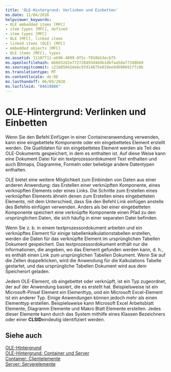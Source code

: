 ```yaml
---
title: 'OLE-Hintergrund: Verlinken und Einbetten'
ms.date: 11/04/2016
helpviewer_keywords:
- OLE embedded items [MFC]
- item types [MFC], defined
- item types [MFC]
- OLE [MFC], linked items
- linked items (OLE) [MFC]
- embedded objects [MFC]
- OLE items [MFC], types
ms.assetid: 11107711-eb96-4099-8f5c-7910bb3ecb75
ms.openlocfilehash: 6b6032d2e772728495d4ddb1dbfaa5daf7348b60
ms.sourcegitcommit: c21b05042debc97d14875e019ee9d698691ffc0b
ms.translationtype: MT
ms.contentlocale: de-DE
ms.lasthandoff: 06/09/2020
ms.locfileid: "84619886"
---
```

# <a name="ole-background-linking-and-embedding"></a>OLE-Hintergrund: Verlinken und Einbetten

Wenn Sie den Befehl Einfügen in einer Containeranwendung verwenden, kann eine eingebettete Komponente oder ein eingebettetes Element erstellt werden. Die Quelldaten für ein eingebettetes Element werden als Teil des OLE-Dokuments gespeichert, in dem es enthalten ist. Auf diese Weise kann eine Dokument Datei für ein textprozessordokument Text enthalten und auch Bitmaps, Diagramme, Formeln oder beliebige andere Datentypen enthalten.

OLE bietet eine weitere Möglichkeit zum Einbinden von Daten aus einer anderen Anwendung: das Erstellen einer verknüpften Komponente, eines verknüpften Elements oder eines Links. Die Schritte zum Erstellen eines verknüpften Elements ähneln denen zum Erstellen eines eingebetteten Elements, mit dem Unterschied, dass Sie den Befehl Link einfügen anstelle des Befehls einfügen verwenden. Anders als bei einer eingebetteten Komponente speichert eine verknüpfte Komponente einen Pfad zu den ursprünglichen Daten, die sich häufig in einer separaten Datei befinden.

Wenn Sie z. b. in einem textprozessordokument arbeiten und ein verknüpftes Element für einige tabellenkalkulationstabellen erstellen, werden die Daten für das verknüpfte Element im ursprünglichen Tabellen Dokument gespeichert. Das textprozessordokument enthält nur die Informationen, die angeben, wo das Element gefunden werden kann, d. h., es enthält einen Link zum ursprünglichen Tabellen Dokument. Wenn Sie auf die Zellen doppelklicken, wird die Anwendung für die Kalkulations Tabelle gestartet, und das ursprüngliche Tabellen Dokument wird aus dem Speicherort geladen.

Jedem OLE-Element, ob eingebettet oder verknüpft, ist ein Typ zugeordnet, der auf der Anwendung basiert, die es erstellt hat. Beispielsweise ist ein Microsoft-Pinsel Element ein Elementtyp, und ein Microsoft Excel-Element ist ein anderer Typ. Einige Anwendungen können jedoch mehr als einen Elementtyp erstellen. Beispielsweise kann Microsoft Excel Arbeitsblatt Elemente, Diagramm Elemente und Makro Blatt Elemente erstellen. Jedes dieser Elemente kann durch das System mithilfe eines Klassen Bezeichners oder einer **CLSID**eindeutig identifiziert werden.

## <a name="see-also"></a>Siehe auch

[OLE-Hintergrund](ole-background.md)<br/>
[OLE-Hintergrund: Container und Server](ole-background-containers-and-servers.md)<br/>
[Container: Clientelemente](containers-client-items.md)<br/>
[Server: Serverelemente](servers-server-items.md)
